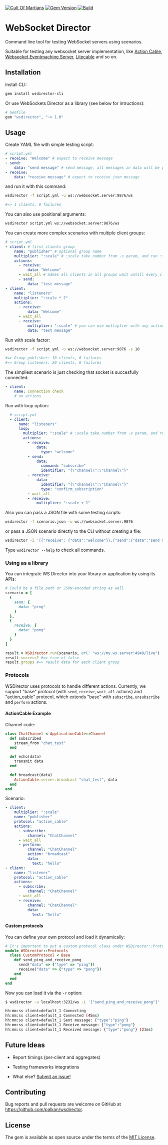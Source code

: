 [![Cult Of Martians](http://cultofmartians.com/assets/badges/badge.svg)](http://cultofmartians.com/tasks/websocket-director.html)
[![Gem Version](https://badge.fury.io/rb/wsdirector-cli.svg)](https://rubygems.org/gems/wsdirector-cli)
[![Build](https://github.com/palkan/wsdirector/workflows/Build/badge.svg)](https://github.com/palkan/wsdirector/actions)

# WebSocket Director

Command line tool for testing WebSocket servers using scenarios.

Suitable for testing any websocket server implementation, like [Action Cable](https://github.com/rails/rails/tree/master/actioncable), [Websocket Eventmachine Server](https://github.com/imanel/websocket-eventmachine-server), [Litecable](https://github.com/palkan/litecable) and so on.

## Installation

Install CLI:

```sh
gem install wsdirector-cli
```

Or use WebSockets Director as a library (see below for intructions):

```ruby
# Gemfile
gem "wsdirector", "~> 1.0"
```

## Usage

Create YAML file with simple testing script:

```yml
# script.yml
- receive: "Welcome" # expect to receive message
- send:
    data: "send message" # send message, all messages in data will be parse to json
- receive:
    data: "receive message" # expect to receive json message
```

and run it with this command:

```bash
wsdirector -f script.yml -u ws://websocket.server:9876/ws

#=> 1 clients, 0 failures
```

You can also use positional arguments:

```sh
wsdirector script.yml ws://websocket.server:9876/ws
```

You can create more complex scenarios with multiple client groups:

```yml
# script.yml
- client: # first clients group
    name: "publisher" # optional group name
    multiplier: ":scale" # :scale take number from -s param, and run :scale number of clients in this group
    actions:
      - receive:
          data: "Welcome"
      - wait_all # makes all clients in all groups wait untill every client get this point (global barrier)
      - send:
          data: "test message"
- client:
    name: "listeners"
    multiplier: ":scale * 2"
    actions:
      - receive:
          data: "Welcome"
      - wait_all
      - receive:
          multiplier: ":scale" # you can use multiplier with any action
          data: "test message"
```

Run with scale factor:

```bash
wsdirector -f script.yml -u ws://websocket.server:9876 -s 10

#=> Group publisher: 10 clients, 0 failures
#=> Group listeners: 20 clients, 0 failures
```

The simpliest scenario is just checking that socket is succesfully connected:

```yml
- client:
    name: connection check
    # no actions
```

Run with loop option:

```yml
  # script.yml
  - client:
      name: "listeners"
      loop:
        multiplier: ":scale" # :scale take number from -s param, and run :scale number of clients in this group
        actions:
          - receive:
              data:
                type: "welcome"
          - send:
              data:
                command: "subscribe"
                identifier: "{\"channel\":\"Channel\"}"
          - receive:
              data:
                identifier: "{\"channel\":\"Channel\"}"
                type: "confirm_subscription"
          - wait_all
          - receive:
              multiplier: ":scale + 1"
```

Also you can pass a JSON file with some testing scripts:

```bash
wsdirector -f scenario.json -u ws://websocket.server:9876
```

or pass a JSON scenario directly to the CLI without creating a file:

```bash
wsdirector -i '[{"receive": {"data":"welcome"}},{"send":{"data":"send message"}},{"receive":{"data":"receive message"}}]' -u ws://websocket.server:9876
```

Type `wsdirector --help` to check all commands.

### Using as a library

You can integrate WS Director into your library or application by using its APIs:

```ruby
# Could be a file path or JSON-encoded string as well
scenario = [
  {
    send: {
      data: "ping"
    }
  },
  {
    receive: {
      data: "pong"
    }
  }
]

result = WSDirector.run(scenario, url: "ws://my.ws.server:4949/live")
result.success? #=> true of false
result.groups #=> result data for each client group
```

### Protocols

WSDirector uses protocols to handle different actions.
Currently, we support "base" protocol (with `send`, `receive`, `wait_all` actions) and "action_cable" protocol, which extends "base" with `subscribe`, `unsubscribe` and `perform` actions.

#### ActionCable Example

Channel code:

```ruby
class ChatChannel < ApplicationCable::Channel
  def subscribed
    stream_from "chat_test"
  end

  def echo(data)
    transmit data
  end

  def broadcast(data)
    ActionCable.server.broadcast "chat_test", data
  end
end
```

Scenario:

```yml
- client:
    multiplier: ":scale"
    name: "publisher"
    protocol: "action_cable"
    actions:
      - subscribe:
          channel: "ChatChannel"
      - wait_all
      - perform:
          channel: "ChatChannel"
          action: "broadcast"
          data:
            text: "hello"
- client:
    name: "listener"
    protocol: "action_cable"
    actions:
      - subscribe:
          channel: "ChatChannel"
      - wait_all
      - receive:
          channel: "ChatChannel"
          data:
            text: "hello"
```

#### Custom protocols

You can define your own protocol and load it dynamically:

```ruby
# It's important to put a custom protocol class under WSDirector::Protocols
module WSDirector::Protocols
  class CustomProtocol < Base
    def send_ping_and_receive_pong
      send("data" => {"type" => "ping"})
      receive("data" => {"type" => "pong"})
    end
  end
end
```

Now you can load it via the `-r` option:

```sh
$ wsdirector -u localhost:3232/ws -i '["send_ping_and_receive_pong"]' -r ./path/to/custom_protocol.rb

hh:mm:ss client=default_1 Connecting
hh:mm:ss client=default_1 Connected (45ms)
hh:mm:ss client=default_1 Sent message: {"type":"ping"}
hh:mm:ss client=default_1 Receive message: {"type":"pong"}
hh:mm:ss client=default_1 Received message: {"type":"pong"} (21ms)
```

## Future Ideas

- Report timings (per-client and aggregates)

- Testing frameworks integrations

- What else? [Submit an issue!](https://github.com/palkan/wsdirector/issues/new)

## Contributing

Bug reports and pull requests are welcome on GitHub at https://github.com/palkan/wsdirector.

## License

The gem is available as open source under the terms of the [MIT License](http://opensource.org/licenses/MIT).
